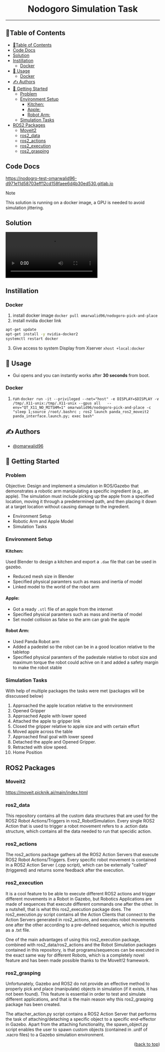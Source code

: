 <h1 align="center">Nodogoro Simulation Task</h1>

----


## 📝Table of Contents

- [📝Table of Contents](#table-of-contents)
- [Code Docs](#code-docs)
- [Solution](#solution)
- [Instillation](#instillation)
    - [Docker](#docker)
- [🎈 Usage <a name="usage"></a>](#-usage-a-nameusagea)
    - [Docker](#docker)
- [✍️ Authors <a name = "authors"></a>](#%EF%B8%8F-authors-a-name--authorsa)
- [🏁 Getting Started <a name = "getting_started"></a>](#-getting-started-a-name--getting_starteda)
    - [Problem](#problem)
    - [Environment Setup <a name = "Environment_Setup"></a>](#environment-setup-a-name--environment_setupa)
        - [Kitchen:](#kitchen)
        - [Apple: <a name = "Apple"></a>](#apple-a-name--applea)
        - [Robot Arm: <a name = "Robot_Arm"></a>](#robot-arm-a-name--robot_arma)
    - [Simulation Tasks <a name = "Simulation_Tasks"></a>](#simulation-tasks-a-name--simulation_tasksa)
- [ROS2 Packages <a name = "ROS2_Packages"></a>](#ros2-packages-a-name--ros2_packagesa)
    - [Moveit2](#moveit2)
    - [ros2_data](#ros2_data)
    - [ros2_actions](#ros2_actions)
    - [ros2_execution](#ros2_execution)
    - [ros2_grasping](#ros2_grasping)


## Code Docs
https://nodogro-test-omarwalid96-d971e11d58703eff12cd158faee6d4b30ed530.gitlab.io

> [!NOTE]
> This solution is running on a docker image, a GPU is needed to avoid simulation jittering.

## Solution
![Video](https://i.imgur.com/mRarmfo.mp4)

## Instillation

### Docker
1. install docker image `docker pull omarwalid96/nodogoro-pick-and-place`
2. install nvidia docker link 
```bash 
apt-get update
apt-get install -y nvidia-docker2
systemctl restart docker
```
3. Give access to system Display from Xserver `xhost +local:docker`
    

## 🎈 Usage <a name="usage"></a>

- Gui opens and you can instantly works after **30 seconds** from boot.

### Docker
1. run `docker run -it --privileged --net="host" -e DISPLAY=$DISPLAY -v /tmp/.X11-unix:/tmp/.X11-unix --gpus all   --env="QT_X11_NO_MITSHM=1" omarwalid96/nodogoro-pick-and-place -c  "sleep 1;source /root/.bashrc ; ros2 launch panda_ros2_moveit2 panda_interface.launch.py; exec bash"`


## ✍️ Authors <a name = "authors"></a>

- [@omarwalid96](https://gitlab.com/omarwalid96) 


## 🏁 Getting Started <a name = "getting_started"></a>

### Problem 
Objective:
Design and implement a simulation in ROS/Gazebo that demonstrates a robotic arm manipulating a specific ingredient (e.g., an apple). The simulation must include picking up the apple from a specified location, moving it through a predetermined path, and then placing it down at a target location without causing damage to the ingredient.
- Environment Setup
- Robotic Arm and Apple Model
- Simulation Tasks

### Environment Setup <a name = "Environment_Setup"></a>

#### Kitchen:
Used Blender to design a kitchen and export a `.dae` file that can be used in gazebo.
- Reduced mesh size in Blender 
- Specified physical paramters such as mass and inertia of model
- Linked model to the world of the robot arm

#### Apple: <a name = "Apple"></a>
- Got a ready `.stl` file of an apple from the internet 
- Specified physical paramters such as mass and inertia of model
- Set model collision as false so the arm can grab the apple

#### Robot Arm: <a name = "Robot_Arm"></a>
- Used Panda Robot arm
- Added a padestel so the robot can be in a good location relative to the tabletop
- Specified physical paramters of the padestale relative to robot size and maximum torque the robot could achive on it and added a safety margin to make the robot stable

### Simulation Tasks <a name = "Simulation_Tasks"></a>
With help of multiple packages the tasks were met (packages will be disscussed below)
1. Approached the apple location relative to the ennvironment
2. Opened Gripper 
3. Approached Apple with lower speed
4. Attached the apple to gripper link 
5. Closed the gripper relative to apple size and with certain effort
6. Moved apple across the table
7. Approached final goal with lower speed
8. Detached the apple and Opened Gripper.
9. Retracted with slow speed.
10. Home Position


<!-- ROS2.0 Packages: Explanation -->

## ROS2 Packages <a name = "ROS2_Packages"></a>

### Moveit2 
https://moveit.picknik.ai/main/index.html

### ros2_data
This repository contains all the custom data structures that are used for the ROS2 Robot Actions/Triggers in ros2_RobotSimulation. Every single ROS2 Action that is used to trigger a robot movement refers to a .action data structure, which contains all the data needed to run that specidic action. 

### ros2_actions
The ros2_actions package gathers all the ROS2 Action Servers that execute ROS2 Robot Actions/Triggers. Every specific robot movement is contained in a ROS2 Action Server (.cpp script), which can be externally "called" (triggered) and returns some feedback after the execution.

### ros2_execution
It is a cool feature to be able to execute different ROS2 actions and trigger different movements in a Robot in Gazebo, but Robotics Applications are made of sequences that execute different commands one after the other. In a nutshell, that is what this ros2_execution package does. The ros2_execution.py script contains all the Action Clients that connect to the Action Servers generated in ros2_actions, and executes robot movements one after the other according to a pre-defined sequence, which is inputted as a .txt file.

One of the main advantages of using this ros2_execution package, combined with ros2_data/ros2_actions and the Robot Simulation packages contained in this repository, is that programs/sequences can be executed in the exact same way for different Robots, which is a completely novel feature and has been made possible thanks to the MoveIt!2 framework.



### ros2_grasping
Unfortunately, Gazebo and ROS2 do not provide an effective method to properly pick and place (manipulate) objects in simulation (if it exists, it has not been found). This feature is essential in order to test and simulate different applications, and that is the main reason why this ros2_grasping package has been created.

The attacher_action.py script contains a ROS2 Action Server that performs the task of attaching/detaching a specific object to a specific end-effector in Gazebo. Apart from the attaching functionality, the spawn_object.py script enables the user to spawn custom objects (contained in .urdf of .xacro files) to a Gazebo simulation environment. 



<p align="right">(<a href="#top">back to top</a>)</p>



